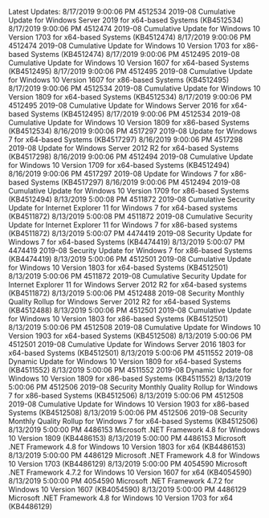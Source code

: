 Latest Updates:
8/17/2019 9:00:06 PM   4512534  2019-08 Cumulative Update for Windows Server 2019 for x64-based Systems (KB4512534)
8/17/2019 9:00:06 PM   4512474  2019-08 Cumulative Update for Windows 10 Version 1703 for x64-based Systems (KB4512474)
8/17/2019 9:00:06 PM   4512474  2019-08 Cumulative Update for Windows 10 Version 1703 for x86-based Systems (KB4512474)
8/17/2019 9:00:06 PM   4512495  2019-08 Cumulative Update for Windows 10 Version 1607 for x64-based Systems (KB4512495)
8/17/2019 9:00:06 PM   4512495  2019-08 Cumulative Update for Windows 10 Version 1607 for x86-based Systems (KB4512495)
8/17/2019 9:00:06 PM   4512534  2019-08 Cumulative Update for Windows 10 Version 1809 for x64-based Systems (KB4512534)
8/17/2019 9:00:06 PM   4512495  2019-08 Cumulative Update for Windows Server 2016 for x64-based Systems (KB4512495)
8/17/2019 9:00:06 PM   4512534  2019-08 Cumulative Update for Windows 10 Version 1809 for x86-based Systems (KB4512534)
8/16/2019 9:00:06 PM   4517297  2019-08 Update for Windows 7 for x64-based Systems (KB4517297)
8/16/2019 9:00:06 PM   4517298  2019-08 Update for Windows Server 2012 R2 for x64-based Systems (KB4517298)
8/16/2019 9:00:06 PM   4512494  2019-08 Cumulative Update for Windows 10 Version 1709 for x64-based Systems (KB4512494)
8/16/2019 9:00:06 PM   4517297  2019-08 Update for Windows 7 for x86-based Systems (KB4517297)
8/16/2019 9:00:06 PM   4512494  2019-08 Cumulative Update for Windows 10 Version 1709 for x86-based Systems (KB4512494)
8/13/2019 5:00:08 PM   4511872  2019-08 Cumulative Security Update for Internet Explorer 11 for Windows 7 for x64-based systems (KB4511872)
8/13/2019 5:00:08 PM   4511872  2019-08 Cumulative Security Update for Internet Explorer 11 for Windows 7 for x86-based systems (KB4511872)
8/13/2019 5:00:07 PM   4474419  2019-08 Security Update for Windows 7 for x64-based Systems (KB4474419)
8/13/2019 5:00:07 PM   4474419  2019-08 Security Update for Windows 7 for x86-based Systems (KB4474419)
8/13/2019 5:00:06 PM   4512501  2019-08 Cumulative Update for Windows 10 Version 1803 for x64-based Systems (KB4512501)
8/13/2019 5:00:06 PM   4511872  2019-08 Cumulative Security Update for Internet Explorer 11 for Windows Server 2012 R2 for x64-based systems (KB4511872)
8/13/2019 5:00:06 PM   4512488  2019-08 Security Monthly Quality Rollup for Windows Server 2012 R2 for x64-based Systems (KB4512488)
8/13/2019 5:00:06 PM   4512501  2019-08 Cumulative Update for Windows 10 Version 1803 for x86-based Systems (KB4512501)
8/13/2019 5:00:06 PM   4512508  2019-08 Cumulative Update for Windows 10 Version 1903 for x64-based Systems (KB4512508)
8/13/2019 5:00:06 PM   4512501  2019-08 Cumulative Update for Windows Server 2016 1803 for x64-based Systems (KB4512501)
8/13/2019 5:00:06 PM   4511552  2019-08 Dynamic Update for Windows 10 Version 1809 for x64-based Systems (KB4511552)
8/13/2019 5:00:06 PM   4511552  2019-08 Dynamic Update for Windows 10 Version 1809 for x86-based Systems (KB4511552)
8/13/2019 5:00:06 PM   4512506  2019-08 Security Monthly Quality Rollup for Windows 7 for x86-based Systems (KB4512506)
8/13/2019 5:00:06 PM   4512508  2019-08 Cumulative Update for Windows 10 Version 1903 for x86-based Systems (KB4512508)
8/13/2019 5:00:06 PM   4512506  2019-08 Security Monthly Quality Rollup for Windows 7 for x64-based Systems (KB4512506)
8/13/2019 5:00:00 PM   4486153  Microsoft .NET Framework 4.8 for Windows 10 Version 1809 (KB4486153)
8/13/2019 5:00:00 PM   4486153  Microsoft .NET Framework 4.8 for Windows 10 Version 1803 for x64 (KB4486153)
8/13/2019 5:00:00 PM   4486129  Microsoft .NET Framework 4.8 for Windows 10 Version 1703 (KB4486129)
8/13/2019 5:00:00 PM   4054590  Microsoft .NET Framework 4.7.2 for Windows 10 Version 1607 for x64 (KB4054590)
8/13/2019 5:00:00 PM   4054590  Microsoft .NET Framework 4.7.2 for Windows 10 Version 1607 (KB4054590)
8/13/2019 5:00:00 PM   4486129  Microsoft .NET Framework 4.8 for Windows 10 Version 1703 for x64 (KB4486129)
